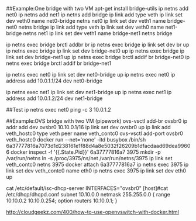 
##Example:One bridge with two VM
apt-get install bridge-utils
ip netns add net0
ip netns add net1
ip netns add bridge
ip link add type veth
ip link set dev veth0 name net0-bridge netns net0
ip link set dev veth1 name bridge-net0 netns bridge
ip link add type veth
ip link set dev veth0 name net1-bridge netns net1
ip link set dev veth1 name bridge-net1 netns bridge

ip netns exec bridge brctl addbr br
ip netns exec bridge ip link set dev br up
ip netns exec bridge ip link set dev bridge-net0 up
ip netns exec bridge ip link set dev bridge-net1 up
ip netns exec bridge brctl addif br bridge-net0
ip netns exec bridge brctl addif br bridge-net1

ip netns exec net0 ip link set dev net0-bridge up
ip netns exec net0 ip address add 10.0.1.1/24 dev net0-bridge

ip netns exec net1 ip link set dev net1-bridge up
ip netns exec net1 ip address add 10.0.1.2/24 dev net1-bridge

##Test
ip netns exec net0 ping -c 3 10.0.1.2


##Example:OVS bridge with two VM (pipework)
ovs-vsctl add-br ovsbr0
ip addr add dev ovsbr0 10.10.0.1/16
ip link set dev ovsbr0 up
ip link add veth_hostc0 type veth peer name veth_contc0
ovs-vsctl add-port ovsbr0 veth_hostc0
docker run --net='none' -itd busybox /bin/sh
    6a37777816a7073d1d238161e1f88d4a8e5032f26209b1dfacdaad69dea99606
docker inspect -f '{{.State.Pid}}' 6a37777816a7
    3975
mkdir -p /var/run/netns
ln -s /proc/3975/ns/net /var/run/netns/3975
ip link set veth_contc0 netns 3975
docker attach 6a37777816a7
ip netns exec 3975 ip link set dev veth_contc0 name eth0
ip netns exec 3975 ip link set dev eth0 up

cat /etc/default/isc-dhcp-server
    INTERFACES="ovsbr0"
    [host]#cat /etc/dhcp/dhcpd.conf
    subnet 10.10.0.0 netmask 255.255.0.0 {
    range 10.10.0.2 10.10.0.254;
    option routers 10.10.0.1;
    }

http://cloudgeekz.com/400/how-to-use-openvswitch-with-docker.html
